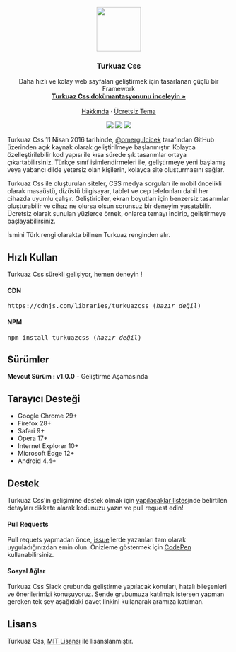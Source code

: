 <p align="center">
<img src="http://i.hizliresim.com/nj13YR.png" height="100">
</p>

<h3 align="center">Turkuaz Css</h3>

<p align="center">
    Daha hızlı ve kolay web sayfaları geliştirmek için tasarlanan güçlü bir Framework
    <br>
    <a href="https://turkuazcss.com/dokumantasyon"><strong>Turkuaz Css dokümantasyonunu inceleyin »</strong></a>
    <br>
    <br>
    <a href="https://turkuazcss.com/hakkinda">Hakkında</a>
    ·
    <a href="https://turkuazcss.com/temalar">Ücretsiz Tema</a>
  </p>
  
<p align="center">
    <a href="https://turkuazcss.com/versiyonlar"><img src="https://turkuazcss.com/img/g-versiyon.png"/></a>
    <a href="https://github.com/turkuazcss/Framework/blob/master/LICENSE"><img src="https://turkuazcss.com/img/g-lisans.png"/></a>
    <a href="https://omergulcicek.com"><img src="https://turkuazcss.com/img/g-kurucu.png"/></a>
</p>

<p>
	Turkuaz Css 11 Nisan 2016 tarihinde, <a href="https://omergulcicek.com">@omergulcicek</a> tarafından GitHub üzerinden açık kaynak olarak geliştirilmeye başlanmıştır. Kolayca özelleştirilebilir kod yapısı ile kısa sürede şık tasarımlar ortaya çıkartabilirsiniz. Türkçe sınıf isimlendirmeleri ile, geliştirmeye yeni başlamış veya yabancı dilde yetersiz olan kişilerin, kolayca site oluşturmasını sağlar.
</p>
<p>
	Turkuaz Css ile oluşturulan siteler, CSS medya sorguları ile mobil öncelikli olarak masaüstü, dizüstü bilgisayar, tablet ve cep telefonları dahil her cihazda uyumlu çalışır. Geliştiriciler, ekran boyutları için benzersiz tasarımlar oluşturabilir ve cihaz ne olursa olsun sorunsuz bir deneyim yaşatabilir. Ücretsiz olarak sunulan yüzlerce örnek, onlarca temayı indirip, geliştirmeye başlayabilirsiniz.
</p>
<p>
	İsmini Türk rengi olarakta bilinen Turkuaz renginden alır.
</p>

<h2>Hızlı Kullan</h2>
<p>
Turkuaz Css sürekli gelişiyor, hemen deneyin !
</p>

<h4>CDN</h4>
<pre>
https://cdnjs.com/libraries/turkuazcss (<i>hazır değil</i>)
</pre>

<h4>NPM</h4>
<pre>
npm install turkuazcss (<i>hazır değil</i>)
</pre>

<h2>Sürümler</h2>
<p>
<strong>Mevcut Sürüm : v1.0.0</strong> - Geliştirme Aşamasında
</p>

<h2>Tarayıcı Desteği</h2>
<ul>
	<li>Google Chrome 29+</li>
	<li>Firefox 28+</li>
	<li>Safari 9+</li>
	<li>Opera 17+</li>
	<li>Internet Explorer 10+</li>
	<li>Microsoft Edge 12+</li>
	<li>Android 4.4+</li>
</ul>

<h2>Destek</h2>
<p>
Turkuaz Css'in gelişimine destek olmak için <a href="https://github.com/omergulcicek/turkuazcss/issues">yapılacaklar listesi</a>nde belirtilen detayları dikkate alarak kodunuzu yazın ve pull request edin!
</p>

<h4>Pull Requests</h4>
<p>
Pull requets yapmadan önce, <a href="https://github.com/omergulcicek/turkuazcss/issues">issue</a>'lerde yazanları tam olarak uyguladığınızdan emin olun. Önizleme göstermek için <a href="https://codepen.io/omergulcicek/pen/VMVKNe">CodePen</a> kullanabilirsiniz.
</p>

<h4>Sosyal Ağlar</h4>
<p>
Turkuaz Css Slack grubunda geliştirme yapılacak konuları, hatalı bileşenleri ve önerilerimizi konuşuyoruz. Sende grubumuza katılmak istersen yapman gereken tek şey aşağıdaki davet linkini kullanarak aramıza katılman.
</p>

<h2>Lisans</h2>
<p>
Turkuaz Css, <a href="https://github.com/turkuazcss/Framework/blob/master/LICENSE">MIT Lisansı</a> ile lisanslanmıştır.
</p>
